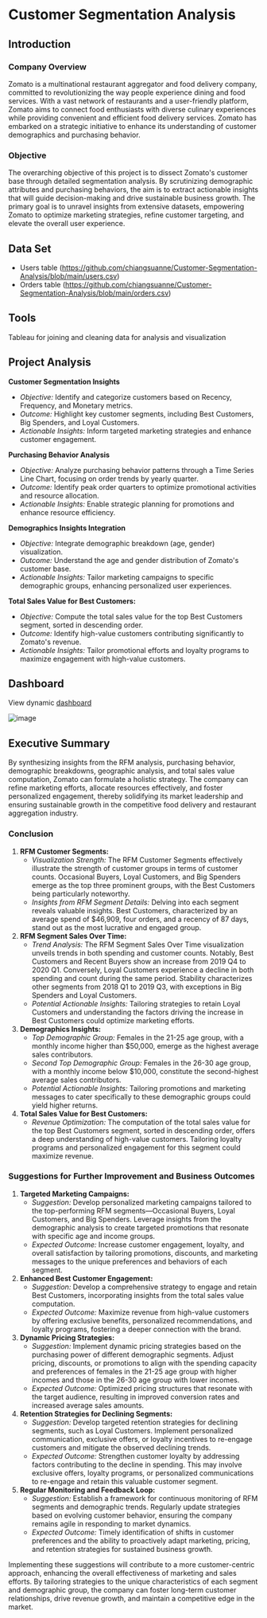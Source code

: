 # Customer Segmentation Analysis  
## Introduction 
### Company Overview
Zomato is a multinational restaurant aggregator and food delivery company, committed to revolutionizing the way people experience dining and food services. With a vast network of restaurants and a user-friendly platform, Zomato aims to connect food enthusiasts with diverse culinary experiences while providing convenient and efficient food delivery services. Zomato has embarked on a strategic initiative to enhance its understanding of customer demographics and purchasing behavior. 
### Objective
The overarching objective of this project is to dissect Zomato's customer base through detailed segmentation analysis. By scrutinizing demographic attributes and purchasing behaviors, the aim is to extract actionable insights that will guide decision-making and drive sustainable business growth. The primary goal is to unravel insights from extensive datasets, empowering Zomato to optimize marketing strategies, refine customer targeting, and elevate the overall user experience.

## Data Set
- Users table (https://github.com/chiangsuanne/Customer-Segmentation-Analysis/blob/main/users.csv)
- Orders table (https://github.com/chiangsuanne/Customer-Segmentation-Analysis/blob/main/orders.csv)

## Tools
Tableau for joining and cleaning data for analysis and visualization

## Project Analysis
**Customer Segmentation Insights**
- *Objective:* Identify and categorize customers based on Recency, Frequency, and Monetary metrics.     
- *Outcome:* Highlight key customer segments, including Best Customers, Big Spenders, and Loyal Customers.  
- *Actionable Insights:* Inform targeted marketing strategies and enhance customer engagement.
  
**Purchasing Behavior Analysis**
- *Objective:* Analyze purchasing behavior patterns through a Time Series Line Chart, focusing on order trends by yearly quarter.     
- *Outcome:* Identify peak order quarters to optimize promotional activities and resource allocation.      
- *Actionable Insights:* Enable strategic planning for promotions and enhance resource efficiency.    
  
**Demographics Insights Integration**
- *Objective:* Integrate demographic breakdown (age, gender) visualization.      
- *Outcome:* Understand the age and gender distribution of Zomato's customer base.      
- *Actionable Insights:* Tailor marketing campaigns to specific demographic groups, enhancing personalized user experiences.
  
**Total Sales Value for Best Customers:**
- *Objective:* Compute the total sales value for the top Best Customers segment, sorted in descending order.    
- *Outcome:* Identify high-value customers contributing significantly to Zomato's revenue.    
- *Actionable Insights:* Tailor promotional efforts and loyalty programs to maximize engagement with high-value customers.

## Dashboard
View dynamic [dashboard](https://public.tableau.com/views/CustomerSegmentationAnalysis_16963810307130/CustomerSegmentationAnalysis?:language=en-US&:display_count=n&:origin=viz_share_link)  

![image](https://github.com/chiangsuanne/Customer-Segmentation-Analysis/assets/108243961/9a12b2d1-7504-41ef-ac26-b237fc09f45d)  

## Executive Summary
By synthesizing insights from the RFM analysis, purchasing behavior, demographic breakdowns, geographic analysis, and total sales value computation, Zomato can formulate a holistic strategy. The company can refine marketing efforts, allocate resources effectively, and foster personalized engagement, thereby solidifying its market leadership and ensuring sustainable growth in the competitive food delivery and restaurant aggregation industry.
### Conclusion
1. **RFM Customer Segments:**
    - *Visualization Strength:* The RFM Customer Segments effectively illustrate the strength of customer groups in terms of customer counts. Occasional Buyers, Loyal Customers, and Big Spenders emerge as the top three prominent groups, with the Best Customers being particularly noteworthy.    
    - *Insights from RFM Segment Details:* Delving into each segment reveals valuable insights. Best Customers, characterized by an average spend of $46,909, four orders, and a recency of 87 days, stand out as the most lucrative and engaged group.
2. **RFM Segment Sales Over Time:**
   - *Trend Analysis:* The RFM Segment Sales Over Time visualization unveils trends in both spending and customer counts. Notably, Best Customers and Recent Buyers show an increase from 2019 Q4 to 2020 Q1. Conversely, Loyal Customers experience a decline in both spending and count during the same period. Stability characterizes other segments from 2018 Q1 to 2019 Q3, with exceptions in Big Spenders and Loyal Customers.    
    - *Potential Actionable Insights:* Tailoring strategies to retain Loyal Customers and understanding the factors driving the increase in Best Customers could optimize marketing efforts.
3. **Demographics Insights:**
    - *Top Demographic Group:* Females in the 21-25 age group, with a monthly income higher than $50,000, emerge as the highest average sales contributors.    
    - *Second Top Demographic Group:* Females in the 26-30 age group, with a monthly income below $10,000, constitute the second-highest average sales contributors.    
    - *Potential Actionable Insights:* Tailoring promotions and marketing messages to cater specifically to these demographic groups could yield higher returns.
4. **Total Sales Value for Best Customers:**
    - *Revenue Optimization:* The computation of the total sales value for the top Best Customers segment, sorted in descending order, offers a deep understanding of high-value customers. Tailoring loyalty programs and personalized engagement for this segment could maximize revenue.

### Suggestions for Further Improvement and Business Outcomes
1. **Targeted Marketing Campaigns:**
    - *Suggestion:* Develop personalized marketing campaigns tailored to the top-performing RFM segments—Occasional Buyers, Loyal Customers, and Big Spenders. Leverage insights from the demographic analysis to create targeted promotions that resonate with specific age and income groups.
    - *Expected Outcome:* Increase customer engagement, loyalty, and overall satisfaction by tailoring promotions, discounts, and marketing messages to the unique preferences and behaviors of each segment.
2. **Enhanced Best Customer Engagement:**
    - *Suggestion:* Develop a comprehensive strategy to engage and retain Best Customers, incorporating insights from the total sales value computation.
    - *Expected Outcome:* Maximize revenue from high-value customers by offering exclusive benefits, personalized recommendations, and loyalty programs, fostering a deeper connection with the brand.
3. **Dynamic Pricing Strategies:**
    - *Suggestion:* Implement dynamic pricing strategies based on the purchasing power of different demographic segments. Adjust pricing, discounts, or promotions to align with the spending capacity and preferences of females in the 21-25 age group with higher incomes and those in the 26-30 age group with lower incomes.
    - *Expected Outcome:* Optimized pricing structures that resonate with the target audience, resulting in improved conversion rates and increased average sales amounts.
4. **Retention Strategies for Declining Segments:**
    - *Suggestion:* Develop targeted retention strategies for declining segments, such as Loyal Customers. Implement personalized communication, exclusive offers, or loyalty incentives to re-engage customers and mitigate the observed declining trends.
    - *Expected Outcome:* Strengthen customer loyalty by addressing factors contributing to the decline in spending. This may involve exclusive offers, loyalty programs, or personalized communications to re-engage and retain this valuable customer segment.
5. **Regular Monitoring and Feedback Loop:**
    - *Suggestion:* Establish a framework for continuous monitoring of RFM segments and demographic trends. Regularly update strategies based on evolving customer behavior, ensuring the company remains agile in responding to market dynamics.
    - *Expected Outcome:* Timely identification of shifts in customer preferences and the ability to proactively adapt marketing, pricing, and retention strategies for sustained business growth.

Implementing these suggestions will contribute to a more customer-centric approach, enhancing the overall effectiveness of marketing and sales efforts. By tailoring strategies to the unique characteristics of each segment and demographic group, the company can foster long-term customer relationships, drive revenue growth, and maintain a competitive edge in the market.

